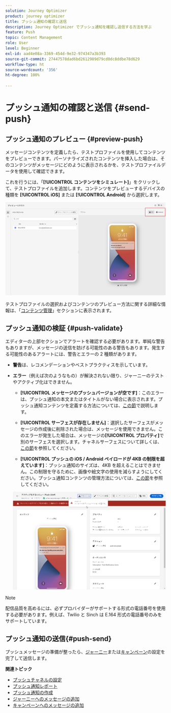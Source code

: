 ```yaml
---
solution: Journey Optimizer
product: journey optimizer
title: プッシュ通知の確認と送信
description: Journey Optimizer でプッシュ通知を確認し送信する方法を学ぶ
feature: Push
topic: Content Management
role: User
level: Beginner
exl-id: aad4e08a-3369-454d-9e32-974347a3b393
source-git-commit: 27447578dad6bd2612989d79cd0dc8ddbe78d629
workflow-type: ht
source-wordcount: '356'
ht-degree: 100%

---
```


# プッシュ通知の確認と送信 {#send-push}

## プッシュ通知のプレビュー {#preview-push}

メッセージコンテンツを定義したら、テストプロファイルを使用してコンテンツをプレビューできます。パーソナライズされたコンテンツを挿入した場合は、そのコンテンツがメッセージにどのように表示されるかを、テストプロファイルデータを使用して確認できます。

これを行うには、「**[!UICONTROL コンテンツをシミュレート]**」をクリックして、テストプロファイルを追加します。コンテンツをプレビューするデバイスの種類を **[!UICONTROL iOS]** または **[!UICONTROL Android]** から選択します。

![](assets/push_preview_3.png)

テストプロファイルの選択およびコンテンツのプレビュー方法に関する詳細な情報は、「[コンテンツ管理](../content-management/preview-test.md)」セクションに表示されます。

## プッシュ通知の検証 {#push-validate}

エディターの上部セクションでアラートを確認する必要があります。単純な警告もありますが、メッセージの送信を妨げる可能性のある警告もあります。発生する可能性のあるアラートには、警告とエラーの 2 種類があります。

* **警告**&#x200B;は、レコメンデーションやベストプラクティスを示しています。

* **エラー**（例えば次のようなもの）が解決されない限り、ジャーニーのテストやアクティブ化はできません。

   * **[!UICONTROL メッセージのプッシュバージョンが空です]**：このエラーは、プッシュ通知の本文またはタイトルがない場合に表示されます。プッシュ通知コンテンツを定義する方法については、[この節](create-push.md)で説明します。

   * **[!UICONTROL サーフェスが存在しません]**：選択したサーフェスがメッセージの作成後に削除された場合は、メッセージを使用できません。このエラーが発生した場合は、メッセージの&#x200B;**[!UICONTROL プロパティ]**&#x200B;で別のサーフェスを選択します。チャネルサーフェスについて詳しくは、[この節](../configuration/channel-surfaces.md)を参照してください。

   * **[!UICONTROL プッシュの iOS / Android ペイロードが 4KB の制限を超えています]**：プッシュ通知のサイズは、4KB を超えることはできません。この制限を守るために、画像や絵文字の使用を減らすようにしてください。プッシュ通知コンテンツの管理方法については、[この節](../push/create-push.md)を参照してください。

  ![](assets/push_alert.png)


>[!NOTE]
>
> 配信品質を高めるには、必ずプロバイダーがサポートする形式の電話番号を使用する必要があります。例えば、Twilio と Sinch は E.164 形式の電話番号のみをサポートしています。

## プッシュ通知の送信{#push-send}

プッシュメッセージの準備が整ったら、[ジャーニー](../building-journeys/journey-gs.md)または[キャンペーン](../campaigns/create-campaign.md)の設定を完了して送信します。

**関連トピック**

* [プッシュチャネルの設定](push-configuration.md)
* [プッシュ通知レポート](../reports/journey-global-report.md#push-global)
* [プッシュ通知の作成](create-push.md)
* [ジャーニーへのメッセージの追加](../building-journeys/journeys-message.md)
* [キャンペーンへのメッセージの追加](../campaigns/create-campaign.md)

